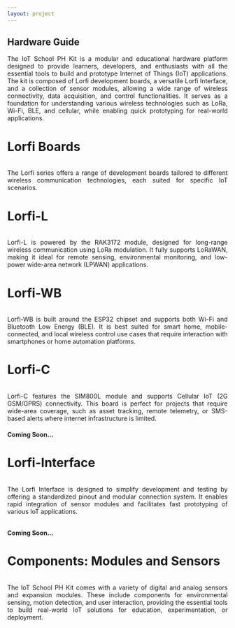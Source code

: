 ```yaml
---
layout: project
---
```


## Hardware Guide

<p style="text-align:justify;margin-bottom:2rem;">
  The IoT School PH Kit is a modular and educational hardware platform designed to provide learners, developers, and enthusiasts with all the essential tools to build and prototype Internet of Things (IoT) applications. The kit is composed of Lorfi development boards, a versatile Lorfi Interface, and a collection of sensor modules, allowing a wide range of wireless connectivity, data acquisition, and control functionalities. It serves as a foundation for understanding various wireless technologies such as LoRa, Wi-Fi, BLE, and cellular, while enabling quick prototyping for real-world applications.
</p>

# <span style="display:inline-block;margin-bottom:1rem;">Lorfi Boards</span>

<p style="text-align:justify;margin-bottom:2rem;">
    The Lorfi series offers a range of development boards tailored to different wireless communication technologies, each suited for specific IoT scenarios.
</p>

# <span style="display:inline-block;margin-bottom:1rem;">Lorfi-L</span>

<p style="text-align:justify;margin-bottom:2rem;">
    Lorfi-L is powered by the RAK3172 module, designed for long-range wireless communication using LoRa modulation. It fully supports LoRaWAN, making it ideal for remote sensing, environmental monitoring, and low-power wide-area network (LPWAN) applications.
</p>

# <span style="display:inline-block;margin-bottom:1rem;">Lorfi-WB</span>

<p style="text-align:justify;margin-bottom:2rem;">
    Lorfi-WB is built around the ESP32 chipset and supports both Wi-Fi and Bluetooth Low Energy (BLE). It is best suited for smart home, mobile-connected, and local wireless control use cases that require interaction with smartphones or home automation platforms.
</p>

# <span style="display:inline-block;margin-bottom:1rem;">Lorfi-C</span>

<p style="text-align:justify;margin-bottom:1rem;">
    Lorfi-C features the SIM800L module and supports Cellular IoT (2G GSM/GPRS) connectivity. This board is perfect for projects that require wide-area coverage, such as asset tracking, remote telemetry, or SMS-based alerts where internet infrastructure is limited.
</p>

<h4>Coming Soon...</h4>


# <span style="display:inline-block;margin-bottom:1rem;">Lorfi-Interface</span>

<p style="text-align:justify;margin-bottom:2rem;">
    The Lorfi Interface is designed to simplify development and testing by offering a standardized pinout and modular connection system. It enables rapid integration of sensor modules and facilitates fast prototyping of various IoT applications.
</p>

<h4>Coming Soon...</h4>

# <span style="display:inline-block;margin-bottom:1rem;">Components: Modules and Sensors</span>

<p style="text-align:justify;margin-bottom:2rem;">
    The IoT School PH Kit comes with a variety of digital and analog sensors and expansion modules. These include components for environmental sensing, motion detection, and user interaction, providing the essential tools to build real-world IoT solutions for education, experimentation, or deployment.
</p>
